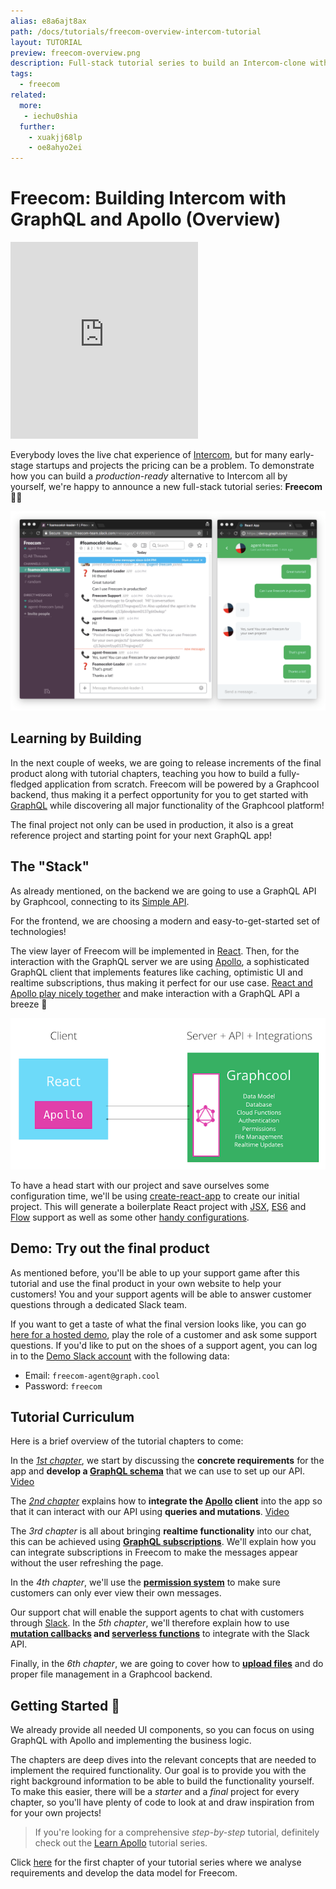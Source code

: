 ```yaml
---
alias: e8a6ajt8ax
path: /docs/tutorials/freecom-overview-intercom-tutorial
layout: TUTORIAL
preview: freecom-overview.png
description: Full-stack tutorial series to build an Intercom-clone with React, Apollo & GraphQL.
tags:
  - freecom
related:
  more:
   - iechu0shia
  further: 
    - xuakjj68lp
    - oe8ahyo2ei
---
```


# Freecom: Building Intercom with GraphQL and Apollo (Overview)

<iframe height="315" src="https://www.youtube.com/embed/E3dRRSIyNjc?list=PLn2e1F9Rfr6lF80_-VUDlZir2GIoW32Lo" frameborder="0" allowfullscreen></iframe>

Everybody loves the live chat experience of [Intercom](www.intercom.com), but for many early-stage startups and projects the pricing can be a problem. To demonstrate how you can build a _production-ready_ alternative to Intercom all by yourself, we're happy to announce a new full-stack tutorial series: **Freecom**  🎉🍾

![](./overview-demo.png)

## Learning by Building

In the next couple of weeks, we are going to release increments of the final product along with tutorial chapters, teaching you how to build a fully-fledged application from scratch. Freecom will be powered by a Graphcool backend, thus making it a perfect opportunity for you to get started with [GraphQL](www.graphql.org) while discovering all major functionality of the Graphcool platform!

The final project not only can be used in production, it also is a great reference project and starting point for your next GraphQL app!

## The "Stack"

As already mentioned, on the backend we are going to use a GraphQL API by Graphcool, connecting to its [Simple API](!alias-heshoov3ai/).

For the frontend, we are choosing a modern and easy-to-get-started set of technologies!

The view layer of Freecom will be implemented in [React](https://facebook.github.io/react/). Then, for the interaction with the GraphQL server we are using [Apollo](http://dev.apollodata.com/), a sophisticated GraphQL client that implements features like caching, optimistic UI and realtime subscriptions, thus making it perfect for our use case. [React and Apollo play nicely together](http://dev.apollodata.com/react/#react-toolbox) and make interaction with a GraphQL API a breeze 🚀  

![](./overview-arch.png)

To have a head start with our project and save ourselves some configuration time, we'll be using [create-react-app](https://github.com/facebookincubator/create-react-app) to create our initial project. This will generate a boilerplate React project with [JSX](https://jsx.github.io/), [ES6](http://es6-features.org/) and [Flow](https://flow.org/) support as well as some other [handy configurations](https://github.com/facebookincubator/create-react-app#why-use-this).

## Demo: Try out the final product

As mentioned before, you'll be able to up your support game after this tutorial and use the final product in your own website to help your customers! You and your support agents will be able to answer customer questions through a dedicated Slack team.

If you want to get a taste of what the final version looks like, you can go [here for a hosted demo](https://demo.graph.cool/freecom/), play the role of a customer and ask some support questions. If you'd like to put on the shoes of a support agent, you can log in to the [Demo Slack account](https://freecom-team.slack.com) with the following data:

- Email: `freecom-agent@graph.cool`
- Password: `freecom`

## Tutorial Curriculum

Here is a brief overview of the tutorial chapters to come:

In the [_1st chapter_](!alias-e8a6ajt8ax), we start by discussing the **concrete requirements** for the app and **develop a [GraphQL schema](!alias-xuakjj68lp/)** that we can use to set up our API. [Video](https://www.youtube.com/watch?v=4q0fFEypacA)

The [_2nd chapter_](!alias-oe8ahyo2ei) explains how to **integrate the [Apollo](http://dev.apollodata.com/react/) client** into the app so that it can interact with our API using **queries and mutations**. [Video](https://www.youtube.com/watch?v=ZItsQWNPw1U)

The _3rd chapter_ is all about bringing **realtime functionality** into our chat, this can be achieved using [**GraphQL subscriptions**](!alias-aip7oojeiv/). We'll explain how you can integrate subscriptions in Freecom to make the messages appear without the user refreshing the page.

In the _4th chapter_, we'll use the [**permission system**](!alias-iegoo0heez/) to make sure customers can only ever view their own messages.

Our support chat will enable the support agents to chat with customers through [Slack](https://slack.com/). In the _5th chapter_, we'll therefore explain how to use **[mutation callbacks](!alias-ahlohd8ohn/) and [serverless functions](https://stdlib.com/)** to integrate with the Slack API.

Finally, in the _6th chapter_, we are going to cover how to **[upload files](!alias-eer4wiang0/)** and do proper file management in a Graphcool backend.

## Getting Started 🚀

We already provide all needed UI components, so you can focus on using GraphQL with Apollo and implementing the business logic.

The chapters are deep dives into the relevant concepts that are needed to implement the required functionality. Our goal is to provide you with the right background information to be able to build the functionality yourself. To make this easier, there will be a _starter_ and a _final_ project for every chapter, so you'll have plenty of code to look at and draw inspiration from for your own projects!

> If you're looking for a comprehensive _step-by-step_ tutorial, definitely check out the [Learn Apollo](www.learnapollo.com) tutorial series.

Click [here](!alias-xuakjj68lp) for the first chapter of your tutorial series where we analyse requirements and develop the data model for Freecom.

<!-- FREECOM_SIGNUP -->
